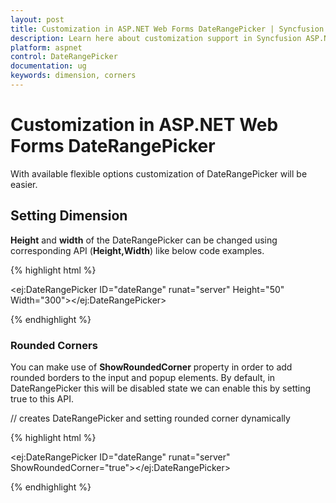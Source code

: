 ```yaml
---
layout: post
title: Customization in ASP.NET Web Forms DateRangePicker | Syncfusion
description: Learn here about customization support in Syncfusion ASP.NET Web Forms DateRangePicker control, its elements, and more.
platform: aspnet
control: DateRangePicker
documentation: ug
keywords: dimension, corners
---
```


# Customization in ASP.NET Web Forms DateRangePicker

With available flexible options customization of DateRangePicker will be easier.

## Setting Dimension

**Height** and **width** of the DateRangePicker can be changed using corresponding API (**Height,Width**) like below code examples.

{% highlight html %}

  <ej:DateRangePicker ID="dateRange" runat="server" Height="50" Width="300"></ej:DateRangePicker>
        
{% endhighlight %}

        
### Rounded Corners

You can make use of **ShowRoundedCorner** property in order to add rounded borders to the input and popup elements. By default, in DateRangePicker this will be disabled state we can enable this by setting true to this API.

// creates DateRangePicker and setting rounded corner dynamically


{% highlight html %}

<ej:DateRangePicker ID="dateRange" runat="server" ShowRoundedCorner="true"></ej:DateRangePicker>

{% endhighlight %}



